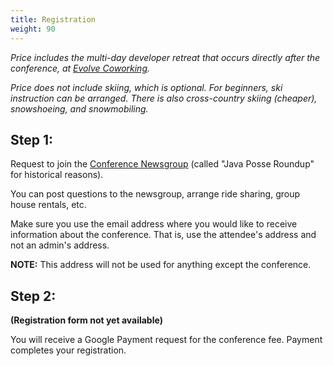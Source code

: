```yaml
---
title: Registration
weight: 90
---
```


*Price includes the multi-day developer retreat that occurs directly
after the conference, at [Evolve Coworking](https://www.evolvework.co/).*

*Price does not include skiing, which is optional. For beginners, ski
instruction can be arranged. There is also cross-country skiing
(cheaper), snowshoeing, and snowmobiling.*

Step 1:
-------

Request to join the [Conference
Newsgroup](http://groups.google.com/group/JavaPosseRoundup) (called "Java Posse
Roundup" for historical reasons).

You can post questions to the newsgroup, arrange ride sharing, group house
rentals, etc.

Make sure you use the email address where you would like to receive information
about the conference. That is, use the attendee's address and not an admin's
address.

**NOTE:** This address will not be used for anything except the conference.

Step 2:
-------

**(Registration form not yet available)**

You will receive a Google Payment request for the conference fee. Payment completes your registration.
